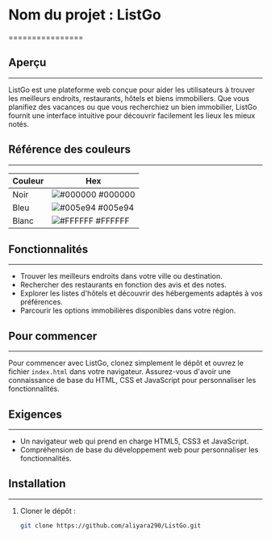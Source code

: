 # Nom du projet : ListGo
================

## Aperçu
------------

ListGo est une plateforme web conçue pour aider les utilisateurs à trouver les meilleurs endroits, restaurants, hôtels et biens immobiliers. Que vous planifiez des vacances ou que vous recherchiez un bien immobilier, ListGo fournit une interface intuitive pour découvrir facilement les lieux les mieux notés.

## Référence des couleurs
------------

| Couleur             | Hex                                                                |
| ----------------- | ------------------------------------------------------------------ |
| Noir | ![#000000](https://via.placeholder.com/10/000000?text=+) #000000 |
| Bleu | ![#005e94](https://via.placeholder.com/10/005e94?text=+) #005e94 |
| Blanc | ![#FFFFFF](https://via.placeholder.com/10/FFFFFF?text=+) #FFFFFF |

## Fonctionnalités
------------

* Trouver les meilleurs endroits dans votre ville ou destination.
* Rechercher des restaurants en fonction des avis et des notes.
* Explorer les listes d'hôtels et découvrir des hébergements adaptés à vos préférences.
* Parcourir les options immobilières disponibles dans votre région.

## Pour commencer
------------

Pour commencer avec ListGo, clonez simplement le dépôt et ouvrez le fichier `index.html` dans votre navigateur. Assurez-vous d'avoir une connaissance de base du HTML, CSS et JavaScript pour personnaliser les fonctionnalités.

## Exigences
-------------

* Un navigateur web qui prend en charge HTML5, CSS3 et JavaScript.
* Compréhension de base du développement web pour personnaliser les fonctionnalités.

## Installation
------------

1. Cloner le dépôt :
   ```bash
   git clone https://github.com/aliyara290/ListGo.git
